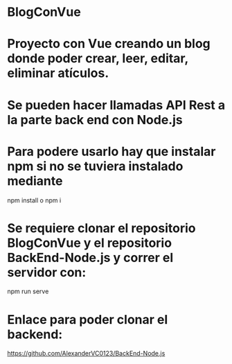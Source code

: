 # BlogConVue

# Proyecto con Vue creando un blog donde poder crear, leer, editar, eliminar atículos. 
# Se pueden hacer llamadas API Rest a la parte back end con Node.js 

# Para podere usarlo hay que instalar npm si no se tuviera instalado mediante

npm install o npm i

# Se requiere clonar el repositorio BlogConVue y el repositorio BackEnd-Node.js y correr el servidor con:

npm run serve

# Enlace para poder clonar el backend:

https://github.com/AlexanderVC0123/BackEnd-Node.js


